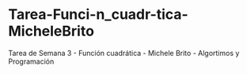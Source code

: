 # Tarea-Funci-n_cuadr-tica-MicheleBrito
Tarea de Semana 3 - Función cuadrática - Michele Brito - Algortimos y Programación
